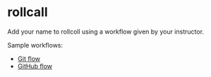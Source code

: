 rollcall
========

Add your name to rollcoll using a workflow given by your instructor.

Sample workflows:
* [Git flow](http://nvie.com/posts/a-successful-git-branching-model/)
* [GitHub flow](https://guides.github.com/introduction/flow/index.html)
